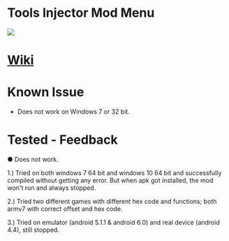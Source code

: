 # Tools Injector Mod Menu

![](https://i.imgur.com/orvXLYp.gif)

# [Wiki](https://github.com/T5ive/Tools-Injector-Mod-Menu/wiki)

# Known Issue

- Does not work on Windows 7 or 32 bit.

# Tested - Feedback
● Does not work.

1.) Tried on both windows 7 64 bit and windows 10 64 bit and successfully compiled without getting any error. But when apk got installed, the mod won't run and always stopped.


2.) Tried two different games with different hex code and functions; both armv7 with correct offset and hex code.


3.) Tried on emulator (android 5.1.1 & android 6.0) and real device (android 4.4), still stopped.
